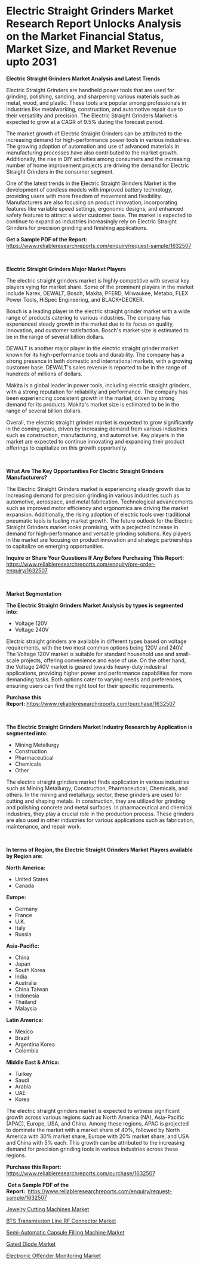 <p><h1>Electric Straight Grinders Market Research Report Unlocks Analysis on the Market Financial Status, Market Size, and Market Revenue upto 2031</h1></p><p><strong>Electric Straight Grinders Market Analysis and Latest Trends</strong></p>
<p><p>Electric Straight Grinders are handheld power tools that are used for grinding, polishing, sanding, and sharpening various materials such as metal, wood, and plastic. These tools are popular among professionals in industries like metalworking, construction, and automotive repair due to their versatility and precision. The Electric Straight Grinders Market is expected to grow at a CAGR of 9.5% during the forecast period.</p><p>The market growth of Electric Straight Grinders can be attributed to the increasing demand for high-performance power tools in various industries. The growing adoption of automation and use of advanced materials in manufacturing processes have also contributed to the market growth. Additionally, the rise in DIY activities among consumers and the increasing number of home improvement projects are driving the demand for Electric Straight Grinders in the consumer segment.</p><p>One of the latest trends in the Electric Straight Grinders Market is the development of cordless models with improved battery technology, providing users with more freedom of movement and flexibility. Manufacturers are also focusing on product innovation, incorporating features like variable speed settings, ergonomic designs, and enhanced safety features to attract a wider customer base. The market is expected to continue to expand as industries increasingly rely on Electric Straight Grinders for precision grinding and finishing applications.</p></p>
<p><strong>Get a Sample PDF of the Report:&nbsp;</strong> <a href="https://www.reliableresearchreports.com/enquiry/request-sample/1632507">https://www.reliableresearchreports.com/enquiry/request-sample/1632507</a></p>
<p>&nbsp;</p>
<p><strong>Electric Straight Grinders Major Market Players</strong></p>
<p><p>The electric straight grinders market is highly competitive with several key players vying for market share. Some of the prominent players in the market include Narex, DEWALT, Bosch, Makita, PFERD, Milwaukee, Metabo, FLEX Power Tools, HiSpec Engineering, and BLACK+DECKER.</p><p>Bosch is a leading player in the electric straight grinder market with a wide range of products catering to various industries. The company has experienced steady growth in the market due to its focus on quality, innovation, and customer satisfaction. Bosch's market size is estimated to be in the range of several billion dollars.</p><p>DEWALT is another major player in the electric straight grinder market known for its high-performance tools and durability. The company has a strong presence in both domestic and international markets, with a growing customer base. DEWALT's sales revenue is reported to be in the range of hundreds of millions of dollars.</p><p>Makita is a global leader in power tools, including electric straight grinders, with a strong reputation for reliability and performance. The company has been experiencing consistent growth in the market, driven by strong demand for its products. Makita's market size is estimated to be in the range of several billion dollars.</p><p>Overall, the electric straight grinder market is expected to grow significantly in the coming years, driven by increasing demand from various industries such as construction, manufacturing, and automotive. Key players in the market are expected to continue innovating and expanding their product offerings to capitalize on this growth opportunity.</p></p>
<p>&nbsp;</p>
<p><strong>What Are The Key Opportunities For Electric Straight Grinders Manufacturers?</strong></p>
<p><p>The Electric Straight Grinders market is experiencing steady growth due to increasing demand for precision grinding in various industries such as automotive, aerospace, and metal fabrication. Technological advancements such as improved motor efficiency and ergonomics are driving the market expansion. Additionally, the rising adoption of electric tools over traditional pneumatic tools is fueling market growth. The future outlook for the Electric Straight Grinders market looks promising, with a projected increase in demand for high-performance and versatile grinding solutions. Key players in the market are focusing on product innovation and strategic partnerships to capitalize on emerging opportunities.</p></p>
<p><strong>Inquire or Share Your Questions If Any Before Purchasing This Report:</strong> <a href="https://www.reliableresearchreports.com/enquiry/pre-order-enquiry/1632507">https://www.reliableresearchreports.com/enquiry/pre-order-enquiry/1632507</a></p>
<p>&nbsp;</p>
<p><strong>Market Segmentation</strong></p>
<p><strong>The Electric Straight Grinders Market Analysis by types is segmented into:</strong></p>
<p><ul><li>Voltage 120V</li><li>Voltage 240V</li></ul></p>
<p><p>Electric straight grinders are available in different types based on voltage requirements, with the two most common options being 120V and 240V. The Voltage 120V market is suitable for standard household use and small-scale projects, offering convenience and ease of use. On the other hand, the Voltage 240V market is geared towards heavy-duty industrial applications, providing higher power and performance capabilities for more demanding tasks. Both options cater to varying needs and preferences, ensuring users can find the right tool for their specific requirements.</p></p>
<p><strong>Purchase this Report:&nbsp;</strong><a href="https://www.reliableresearchreports.com/purchase/1632507">https://www.reliableresearchreports.com/purchase/1632507</a></p>
<p>&nbsp;</p>
<p><strong>The Electric Straight Grinders Market Industry Research by Application is segmented into:</strong></p>
<p><ul><li>Mining Metallurgy</li><li>Construction</li><li>Pharmaceutical</li><li>Chemicals</li><li>Other</li></ul></p>
<p><p>The electric straight grinders market finds application in various industries such as Mining Metallurgy, Construction, Pharmaceutical, Chemicals, and others. In the mining and metallurgy sector, these grinders are used for cutting and shaping metals. In construction, they are utilized for grinding and polishing concrete and metal surfaces. In pharmaceutical and chemical industries, they play a crucial role in the production process. These grinders are also used in other industries for various applications such as fabrication, maintenance, and repair work.</p></p>
<p>&nbsp;</p>
<p><strong>In terms of Region, the Electric Straight Grinders Market Players available by Region are:</strong></p>
<p>
    <p> <strong> North America: </strong>
        <ul>
            <li>United States</li>
            <li>Canada</li>
        </ul>
        </p> 
    <p> <strong> Europe: </strong>
        <ul>
            <li>Germany</li>
            <li>France</li>
            <li>U.K.</li>
            <li>Italy</li>
            <li>Russia</li>
        </ul>
        </p> 
    <p> <strong> Asia-Pacific: </strong>
        <ul>
            <li>China</li>
            <li>Japan</li>
            <li>South Korea</li>
            <li>India</li>
            <li>Australia</li>
            <li>China Taiwan</li>
            <li>Indonesia</li>
            <li>Thailand</li>
            <li>Malaysia</li>
        </ul>
        </p> 
    <p> <strong> Latin America: </strong>
        <ul>
            <li>Mexico</li>
            <li>Brazil</li>
            <li>Argentina Korea</li>
            <li>Colombia</li>
        </ul>
        </p> 
    <p> <strong> Middle East & Africa: </strong>
        <ul>
            <li>Turkey</li>
            <li>Saudi</li>
            <li>Arabia</li>
            <li>UAE</li>
            <li>Korea</li>
        </ul>
    </p>
    </p>
<p><p>The electric straight grinders market is expected to witness significant growth across various regions such as North America (NA), Asia-Pacific (APAC), Europe, USA, and China. Among these regions, APAC is projected to dominate the market with a market share of 40%, followed by North America with 30% market share, Europe with 20% market share, and USA and China with 5% each. This growth can be attributed to the increasing demand for precision grinding tools in various industries across these regions.</p></p>
<p><strong>Purchase this Report: </strong><a href="https://www.reliableresearchreports.com/purchase/1632507">https://www.reliableresearchreports.com/purchase/1632507</a></p>
<p>&nbsp;<strong>Get a Sample PDF of the Report:&nbsp;&nbsp;</strong><a href="https://www.reliableresearchreports.com/enquiry/request-sample/1632507">https://www.reliableresearchreports.com/enquiry/request-sample/1632507</a></p>
<p><strong></strong></p>
<p><p><a href="https://github.com/gamblestampleyjenny50m5sl6/Market-Research-Report-List-1/blob/main/jewelry-cutting-machines-market.md">Jewelry Cutting Machines Market</a></p><p><a href="https://adventurous-uranium-ef9.notion.site/BTS-Transmission-Line-RF-Connector-Market-Size-Market-Trends-and-Growth-Outlook-forecasted-for-per-15a59387c5c3401a9facc848e7186a70">BTS Transmission Line RF Connector Market</a></p><p><a href="https://github.com/wwwkeltoum/Market-Research-Report-List-2/blob/main/semi-automatic-capsule-filling-machine-market.md">Semi-Automatic Capsule Filling Machine Market</a></p><p><a href="https://view.publitas.com/reportprime-1/gated-diode-market-research-report-provides-critical-insights-that-can-help-shape-business-development-and-investment-strategies/">Gated Diode Market</a></p><p><a href="https://view.publitas.com/reportprime-1/electronic-offender-monitoring-market-growth-market-trends-covid-19-impact-and-forecasts-for-period-from-2024-2031/">Electronic Offender Monitoring Market</a></p></p>